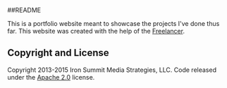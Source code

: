 ##README

This is a portfolio website meant to showcase the projects I've done thus far. This website was created with the help of the [Freelancer](http://startbootstrap.com/template-overviews/freelancer/).

## Copyright and License

Copyright 2013-2015 Iron Summit Media Strategies, LLC. Code released under the [Apache 2.0](https://github.com/IronSummitMedia/startbootstrap-freelancer/blob/gh-pages/LICENSE) license.
